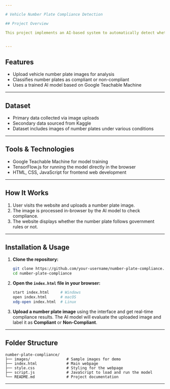```yaml
---

# Vehicle Number Plate Compliance Detection

## Project Overview

This project implements an AI-based system to automatically detect whether vehicle number plates comply with government regulations using image classification. The system helps identify non-compliant or customized number plates that do not follow the standardized font and style mandated by the government.


---
```


## Features

* Upload vehicle number plate images for analysis
* Classifies number plates as compliant or non-compliant
* Uses a trained AI model based on Google Teachable Machine


---

## Dataset

* Primary data collected via image uploads
* Secondary data sourced from Kaggle
* Dataset includes images of number plates under various conditions

---

## Tools & Technologies

* Google Teachable Machine for model training
* TensorFlow\.js for running the model directly in the browser
* HTML, CSS, JavaScript for frontend web development

---

## How It Works

1. User visits the website and uploads a number plate image.
2. The image is processed in-browser by the AI model to check compliance.
3. The website displays whether the number plate follows government rules or not.

---

## Installation & Usage

1. **Clone the repository:**

   ```bash
   git clone https://github.com/your-username/number-plate-compliance.git
   cd number-plate-compliance
   ```

2. **Open the `index.html` file in your browser:**

   ```bash
   start index.html     # Windows
   open index.html      # macOS
   xdg-open index.html  # Linux
   ```

3. **Upload a number plate image** using the interface and get real-time compliance results.
   The AI model will evaluate the uploaded image and label it as **Compliant** or **Non-Compliant**.

---

## Folder Structure

```
number-plate-compliance/
├── images/                # Sample images for demo
├── index.html             # Main webpage
├── style.css              # Styling for the webpage
├── script.js              # JavaScript to load and run the model
└── README.md              # Project documentation
```

---
